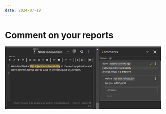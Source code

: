 ```yaml
---
date: 2024-07-18
---
```


# Comment on your reports

![Add and resolve comments](../../images/show/comments.png)
